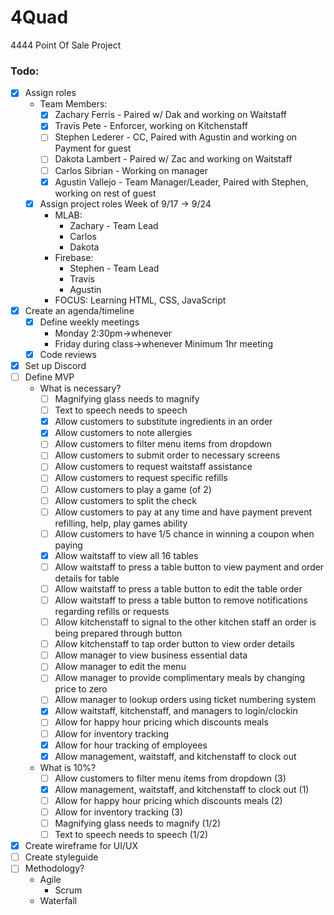# 4Quad
4444 Point Of Sale Project

### Todo:
- [X] Assign roles
  - Team Members:
    - [x] Zachary Ferris  - Paired w/ Dak and working on Waitstaff
    - [x] Travis Pete     - Enforcer, working on Kitchenstaff
    - [ ] Stephen Lederer - CC, Paired with Agustin and working on Payment for guest
    - [ ] Dakota Lambert  - Paired w/ Zac and working on Waitstaff
    - [ ] Carlos Sibrian  - Working on manager
    - [x] Agustin Vallejo - Team Manager/Leader, Paired with Stephen, working on rest of guest
  - [x] Assign project roles
    Week of 9/17 -> 9/24
    - MLAB:
      - Zachary - Team Lead
      - Carlos
      - Dakota
    - Firebase:
      - Stephen - Team Lead
      - Travis
      - Agustin
    - FOCUS:
      Learning HTML, CSS, JavaScript
- [x] Create an agenda/timeline
  - [x] Define weekly meetings
    - Monday 2:30pm->whenever
    - Friday during class->whenever
    Minimum 1hr meeting
  - [x] Code reviews
- [x] Set up Discord
- [ ] Define MVP
  - What is necessary?
    - [ ] Magnifying glass needs to magnify 
    - [ ] Text to speech needs to speech
    - [x] Allow customers to substitute ingredients in an order
    - [x] Allow customers to note allergies
    - [ ] Allow customers to filter menu items from dropdown
    - [ ] Allow customers to submit order to necessary screens
    - [ ] Allow customers to request waitstaff assistance
    - [ ] Allow customers to request specific refills
    - [ ] Allow customers to play a game (of 2)
    - [ ] Allow customers to split the check
    - [ ] Allow customers to pay at any time and have payment prevent refilling, help, play games ability
    - [ ] Allow customers to have 1/5 chance in winning a coupon when paying
    - [x] Allow waitstaff to view all 16 tables
    - [ ] Allow waitstaff to press a table button to view payment and order details for table
    - [ ] Allow waitstaff to press a table button to edit the table order
    - [ ] Allow waitstaff to press a table button to remove notifications regarding refills or requests
    - [ ] Allow kitchenstaff to signal to the other kitchen staff an order is being prepared through button
    - [ ] Allow kitchenstaff to tap order button to view order details
    - [ ] Allow manager to view business essential data
    - [ ] Allow manager to edit the menu 
    - [ ] Allow manager to provide complimentary meals by changing price to zero
    - [ ] Allow manager to lookup orders using ticket numbering system
    - [x] Allow waitstaff, kitchenstaff, and managers to login/clockin 
    - [ ] Allow for happy hour pricing which discounts meals
    - [ ] Allow for inventory tracking
    - [x] Allow for hour tracking of employees
    - [x] Allow management, waitstaff, and kitchenstaff to clock out
  - What is 10%?
    - [ ] Allow customers to filter menu items from dropdown (3)
    - [x] Allow management, waitstaff, and kitchenstaff to clock out (1)
    - [ ] Allow for happy hour pricing which discounts meals (2)
    - [ ] Allow for inventory tracking (3)
    - [ ] Magnifying glass needs to magnify (1/2) 
    - [ ] Text to speech needs to speech (1/2)
    
- [x] Create wireframe for UI/UX
- [ ] Create styleguide
- [ ] Methodology?
    - Agile
      - Scrum
    - Waterfall
